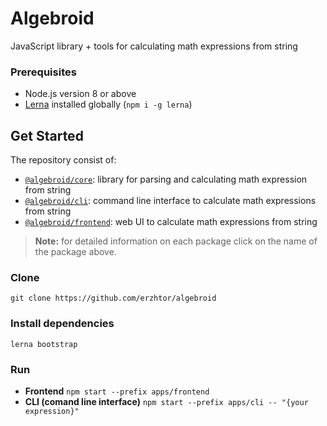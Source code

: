 # Algebroid
JavaScript library + tools for calculating math expressions from string

### Prerequisites
- Node.js version 8 or above
- [Lerna](https://github.com/lerna/lerna) installed globally (`npm i -g lerna`)

## Get Started
The repository consist of:
- [`@algebroid/core`](packages/core): library for parsing and calculating math expression from string
- [`@algebroid/cli`](apps/cli): command line interface to calculate math expressions from string
- [`@algebroid/frontend`](apps/frontend): web UI to calculate math expressions from string

> **Note:** for detailed information on each package click on the name of the package above.
### Clone
`git clone https://github.com/erzhtor/algebroid`

### Install dependencies
`lerna bootstrap`

### Run
- **Frontend**
    `npm start --prefix apps/frontend`
- **CLI (comand line interface)**
    `npm start --prefix apps/cli -- "{your expression}"`